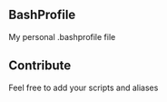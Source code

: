 ## BashProfile
My personal .bashprofile file

## Contribute 
Feel free to add your scripts and aliases 
